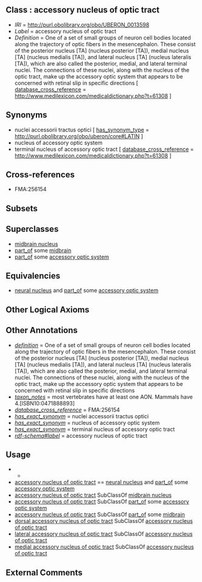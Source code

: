 
## Class : accessory nucleus of optic tract

 * *IRI* = http://purl.obolibrary.org/obo/UBERON_0013598
 * *Label* = accessory nucleus of optic tract
 * *Definition* = One of a set of small groups of neuron cell bodies located along the trajectory of optic fibers in the mesencephalon. These consist of the posterior nucleus [TA] (nucleus posterior [TA]), medial nucleus [TA] (nucleus medialis [TA]), and lateral nucleus [TA] (nucleus lateralis [TA]), which are also called the posterior, medial, and lateral terminal nuclei. The connections of these nuclei, along with the nucleus of the optic tract, make up the accessory optic system that appears to be concerned with retinal slip in specific directions [ [database_cross_reference](../../ef/oboInOwl#hasDbXref.md) = http://www.medilexicon.com/medicaldictionary.php?t=61308 ]

## Synonyms

 * nuclei accessorii tractus optici [ [has_synonym_type](../../pe/oboInOwl#hasSynonymType.md) = http://purl.obolibrary.org/obo/uberon/core#LATIN ]
 * nucleus of accessory optic system
 * terminal nucleus of accessory optic tract [ [database_cross_reference](../../ef/oboInOwl#hasDbXref.md) = http://www.medilexicon.com/medicaldictionary.php?t=61308 ]

## Cross-references

 * FMA:256154

## Subsets


## Superclasses

 * [midbrain nucleus](../../UBERON/61/UBERON_0009661.md)
 * [part_of](../../BFO/50/BFO_0000050.md) some [midbrain](../../UBERON/91/UBERON_0001891.md)
 * [part_of](../../BFO/50/BFO_0000050.md) some [accessory optic system](../../UBERON/94/UBERON_0035594.md)

## Equivalencies

 * [neural nucleus](../../UBERON/25/UBERON_0000125.md) and [part_of](../../BFO/50/BFO_0000050.md) some [accessory optic system](../../UBERON/94/UBERON_0035594.md)

## Other Logical Axioms


## Other Annotations

 * *[definition](../../IAO/15/IAO_0000115.md)* = One of a set of small groups of neuron cell bodies located along the trajectory of optic fibers in the mesencephalon. These consist of the posterior nucleus [TA] (nucleus posterior [TA]), medial nucleus [TA] (nucleus medialis [TA]), and lateral nucleus [TA] (nucleus lateralis [TA]), which are also called the posterior, medial, and lateral terminal nuclei. The connections of these nuclei, along with the nucleus of the optic tract, make up the accessory optic system that appears to be concerned with retinal slip in specific directions
 * *[taxon_notes](../../UBPROP/08/UBPROP_0000008.md)* = most vertebrates have at least one AON. Mammals have 4.[ISBN10:0471888893]
 * *[database_cross_reference](../../ef/oboInOwl#hasDbXref.md)* = FMA:256154
 * *[has_exact_synonym](../../ym/oboInOwl#hasExactSynonym.md)* = nuclei accessorii tractus optici
 * *[has_exact_synonym](../../ym/oboInOwl#hasExactSynonym.md)* = nucleus of accessory optic system
 * *[has_exact_synonym](../../ym/oboInOwl#hasExactSynonym.md)* = terminal nucleus of accessory optic tract
 * *[rdf-schema#label](../../el/rdf-schema#label.md)* = accessory nucleus of optic tract

## Usage

 * -
 * [accessory nucleus of optic tract](../../UBERON/98/UBERON_0013598.md) == [neural nucleus](../../UBERON/25/UBERON_0000125.md) and [part_of](../../BFO/50/BFO_0000050.md) some [accessory optic system](../../UBERON/94/UBERON_0035594.md)
 * [accessory nucleus of optic tract](../../UBERON/98/UBERON_0013598.md) SubClassOf [midbrain nucleus](../../UBERON/61/UBERON_0009661.md)
 * [accessory nucleus of optic tract](../../UBERON/98/UBERON_0013598.md) SubClassOf [part_of](../../BFO/50/BFO_0000050.md) some [accessory optic system](../../UBERON/94/UBERON_0035594.md)
 * [accessory nucleus of optic tract](../../UBERON/98/UBERON_0013598.md) SubClassOf [part_of](../../BFO/50/BFO_0000050.md) some [midbrain](../../UBERON/91/UBERON_0001891.md)
 * [dorsal accessory nucleus of optic tract](../../UBERON/99/UBERON_0013599.md) SubClassOf [accessory nucleus of optic tract](../../UBERON/98/UBERON_0013598.md)
 * [lateral accessory nucleus of optic tract](../../UBERON/00/UBERON_0013600.md) SubClassOf [accessory nucleus of optic tract](../../UBERON/98/UBERON_0013598.md)
 * [medial accessory nucleus of optic tract](../../UBERON/01/UBERON_0013601.md) SubClassOf [accessory nucleus of optic tract](../../UBERON/98/UBERON_0013598.md)

## External Comments

